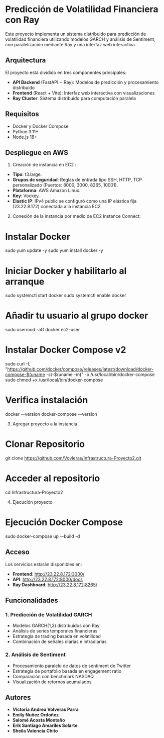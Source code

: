
# Predicción de Volatilidad Financiera con Ray

Este proyecto implementa un sistema distribuido para predicción de volatilidad financiera utilizando modelos GARCH y análisis de Sentiment, con paralelización mediante Ray y una interfaz web interactiva.

## Arquitectura

El proyecto está dividido en tres componentes principales:
- **API Backend** (FastAPI + Ray): Modelos de predicción y procesamiento distribuido
- **Frontend** (React + Vite): Interfaz web interactiva con visualizaciones
- **Ray Cluster**: Sistema distribuido para computación paralela
  
## Requisitos
- Docker y Docker Compose
- Python 3.11+
- Node.js 18+

## Despliegue en AWS

1. Creación de instancia en EC2 :

- **Tipo**: t3.large.
- **Grupos de seguridad**: Reglas de entrada tipo SSH, HTTP, TCP personalizado (Puertos: 8000, 3000, 8265, 10001).
- **Plataforma**: AWS Amazon Linux.
- **Key**: Vockey.
- **Elastic IP**: IPv4 public se configuró como una IP elástica fija (23.22.8.172) conectada a la instancia EC2.
  
2. Conexión de la instancia por medio de EC2 Instance Connect:

# Instalar Docker
sudo yum update -y
sudo yum install docker -y

# Iniciar Docker y habilitarlo al arranque
sudo systemctl start docker
sudo systemctl enable docker

# Añadir tu usuario al grupo docker
sudo usermod -aG docker ec2-user

# Instalar Docker Compose v2
sudo curl -L "https://github.com/docker/compose/releases/latest/download/docker-compose-$(uname -s)-$(uname -m)" -o /usr/local/bin/docker-compose
sudo chmod +x /usr/local/bin/docker-compose

# Verifica instalación
docker --version
docker-compose --version

3. Agregar proyecto a la instancia

# Clonar Repositorio
git clone https://github.com/Vovleras/Infrastructura-Proyecto2.git

# Acceder al repositorio 
cd Infrastructura-Proyecto2

4. Ejecución proyecto

# Ejecución Docker Compose

sudo docker-compose up --build -d
  
## Acceso
Los servicios estarán disponibles en:
- **Frontend**:  http://23.22.8.172:3000/
- **API**: http://23.22.8.172:8000/docs
- **Ray Dashboard**:  http://23.22.8.172:8265/
  
## Funcionalidades
### 1. Predicción de Volatilidad GARCH
- Modelos GARCH(1,3) distribuidos con Ray
- Análisis de series temporales financieras
- Estrategia de trading basada en volatilidad
- Combinación de señales diarias e intradiarias
  
### 2. Análisis de Sentiment
- Procesamiento paralelo de datos de sentiment de Twitter
- Estrategia de portafolio basada en engagement ratio
- Comparación con benchmark NASDAQ
- Visualización de retornos acumulados
  
## Autores
- **Victoria Andrea Volveras Parra**
- **Emily Nuñez Ordoñez** 
- **Salomé Acosta Montaño** 
- **Erik Santiago Amariles Solarte** 
- **Sheila Valencia Chito** 

